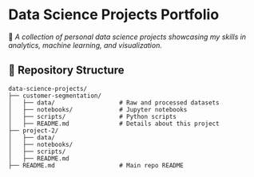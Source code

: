 # Data Science Projects Portfolio
🚀 *A collection of personal data science projects showcasing my skills in analytics, machine learning, and visualization.*

## 📂 Repository Structure
```
data-science-projects/
├── customer-segmentation/
│   ├── data/                  # Raw and processed datasets
│   ├── notebooks/             # Jupyter notebooks
│   ├── scripts/               # Python scripts
│   ├── README.md              # Details about this project
├── project-2/
│   ├── data/
│   ├── notebooks/
│   ├── scripts/
│   ├── README.md
├── README.md                  # Main repo README
```
